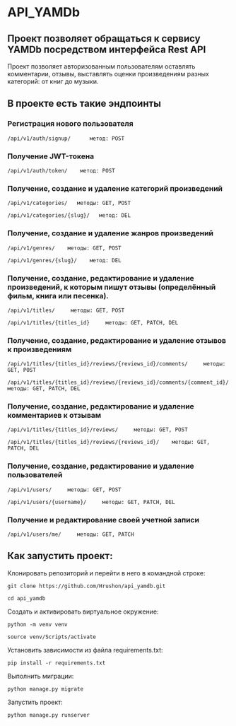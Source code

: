 # API_YAMDb
## Проект позволяет обращаться к сервису YAMDb посредством интерфейса Rest API

Проект позволяет авторизованным пользователям оставлять комментарии, отзывы, выставлять оценки произведениям разных категорий: от книг до музыки.


## В проекте есть такие эндпоинты

### Регистрация нового пользователя
```
/api/v1/auth/signup/      метод: POST
```
### Получение JWT-токена
```
/api/v1/auth/token/    метод: POST
```
### Получение, создание и удаление категорий произведений
```
/api/v1/categories/   методы: GET, POST
```
```
/api/v1/categories/{slug}/   метод: DEL
```
### Получение, создание и удаление жанров произведений
```
/api/v1/genres/    методы: GET, POST
```
```
/api/v1/genres/{slug}/    метод: DEL
```
### Получение, создание, редактирование и удаление произведений, к которым пишут отзывы (определённый фильм, книга или песенка).
```
/api/v1/titles/     методы: GET, POST
```
```
/api/v1/titles/{titles_id}     методы: GET, PATCH, DEL
```
### Получение, создание, редактирование и удаление отзывов к произведениям
```
/api/v1/titles/{titles_id}/reviews/{reviews_id}/comments/     методы: GET, POST
```
```
/api/v1/titles/{titles_id}/reviews/{reviews_id}/comments/{comment_id}/    методы: GET, PATCH, DEL
```
### Получение, создание, редактирование и удаление комментариев к отзывам
```
/api/v1/titles/{titles_id}/reviews/     методы: GET, POST
```
```
/api/v1/titles/{titles_id}/reviews/{reviews_id}/    методы: GET, PATCH, DEL
```
### Получение, создание, редактирование и удаление пользователей
```
/api/v1/users/     методы: GET, POST
```
```
/api/v1/users/{username}/     методы: GET, PATCH, DEL
```
### Получение и редактирование своей учетной записи
```
/api/v1/users/me/     методы: GET, PATCH
```


## Как запустить проект:

Клонировать репозиторий и перейти в него в командной строке:

```
git clone https://github.com/Hrushon/api_yamdb.git
```

```
cd api_yamdb
```

Cоздать и активировать виртуальное окружение:

```
python -m venv venv
```

```
source venv/Scripts/activate
```

Установить зависимости из файла requirements.txt:

```
pip install -r requirements.txt
```

Выполнить миграции:

```
python manage.py migrate
```

Запустить проект:

```
python manage.py runserver
```
